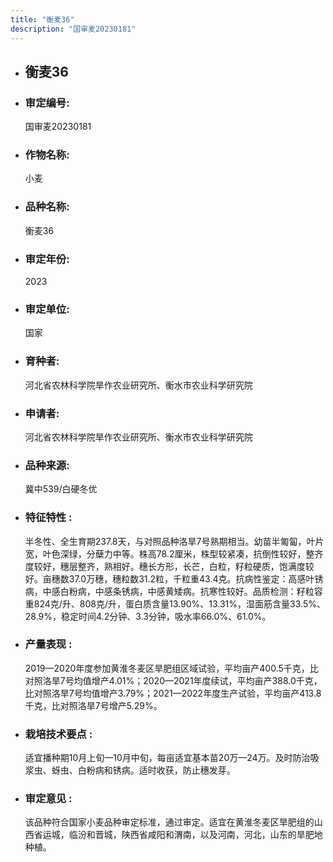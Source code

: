 ```yaml
---
title: "衡麦36"
description: "国审麦20230181"
---
```

* ## 衡麦36
* ###  审定编号:  
   国审麦20230181

*  ### 作物名称:  
   小麦

*   ###  品种名称: 
    衡麦36

*   ### 审定年份: 
    2023

*   ### 审定单位:  
    国家

*   ### 育种者:  
    河北省农林科学院旱作农业研究所、衡水市农业科学研究院

*   ### 申请者:  
    河北省农林科学院旱作农业研究所、衡水市农业科学研究院

*   ### 品种来源:  
    冀中539/白硬冬优

*   ### 特征特性 : 
    半冬性、全生育期237.8天，与对照品种洛旱7号熟期相当。幼苗半匍匐，叶片宽，叶色深绿，分蘖力中等。株高78.2厘米，株型较紧凑，抗倒性较好，整齐度较好，穗层整齐，熟相好。穗长方形，长芒，白粒，籽粒硬质，饱满度较好。亩穗数37.0万穗，穗粒数31.2粒，千粒重43.4克。抗病性鉴定：高感叶锈病，中感白粉病，中感条锈病，中感黄矮病。抗寒性较好。品质检测：籽粒容重824克/升、808克/升，蛋白质含量13.90%、13.31%，湿面筋含量33.5%、28.9%，稳定时间4.2分钟、3.3分钟，吸水率66.0%、61.0%。

*   ### 产量表现 : 
    2019—2020年度参加黄淮冬麦区旱肥组区域试验，平均亩产400.5千克，比对照洛旱7号均值增产4.01%；2020—2021年度续试，平均亩产388.0千克，比对照洛旱7号均值增产3.79%；2021—2022年度生产试验，平均亩产413.8千克，比对照洛旱7号增产5.29%。

*   ### 栽培技术要点 : 
    适宜播种期10月上旬—10月中旬，每亩适宜基本苗20万—24万。及时防治吸浆虫、蚜虫、白粉病和锈病。适时收获，防止穗发芽。

*   ### 审定意见 : 
    该品种符合国家小麦品种审定标准，通过审定。适宜在黄淮冬麦区旱肥组的山西省运城，临汾和晋城，陕西省咸阳和渭南，以及河南，河北，山东的旱肥地种植。
